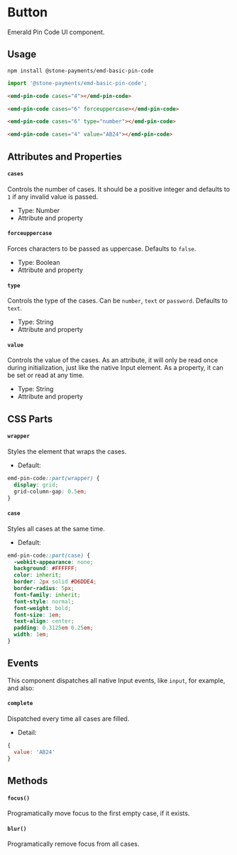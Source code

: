# Button

Emerald Pin Code UI component.

## Usage

```
npm install @stone-payments/emd-basic-pin-code
```

```js
import '@stone-payments/emd-basic-pin-code';
```

```html
<emd-pin-code cases="4"></emd-pin-code>

<emd-pin-code cases="6" forceuppercase></emd-pin-code>

<emd-pin-code cases="6" type="number"></emd-pin-code>

<emd-pin-code cases="4" value="AB24"></emd-pin-code>
```

## Attributes and Properties

#### `cases`

Controls the number of cases. It should be a positive integer and defaults to `1` if any invalid value is passed.

- Type: Number
- Attribute and property

#### `forceuppercase`

Forces characters to be passed as uppercase. Defaults to `false`.

- Type: Boolean
- Attribute and property

#### `type`

Controls the type of the cases. Can be `number`, `text` or `password`. Defaults to `text`.

- Type: String
- Attribute and property

#### `value`

Controls the value of the cases. As an attribute, it will only be read once during initialization, just like the native Input element. As a property, it can be set or read at any time.

- Type: String
- Attribute and property

## CSS Parts

#### `wrapper`

Styles the element that wraps the cases.

- Default:

```css
emd-pin-code::part(wrapper) {
  display: grid;
  grid-column-gap: 0.5em;
}
```

#### `case`

Styles all cases at the same time.

- Default:

```css
emd-pin-code::part(case) {
  -webkit-appearance: none;
  background: #FFFFFF;
  color: inherit;
  border: 2px solid #D6DDE4;
  border-radius: 5px;
  font-family: inherit;
  font-style: normal;
  font-weight: bold;
  font-size: 1em;
  text-align: center;
  padding: 0.3125em 0.25em;
  width: 1em;
}
```

## Events

This component dispatches all native Input events, like `input`, for example, and also:

#### `complete`

Dispatched every time all cases are filled.

- Detail:

```js
{
  value: 'AB24'
}
```

## Methods

#### `focus()`

Programatically move focus to the first empty case, if it exists.

#### `blur()`

Programatically remove focus from all cases.